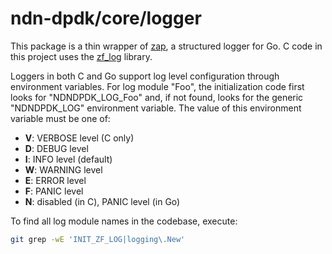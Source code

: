 # ndn-dpdk/core/logger

This package is a thin wrapper of [zap](https://pkg.go.dev/go.uber.org/zap), a structured logger for Go.
C code in this project uses the [zf\_log](https://github.com/wonder-mice/zf_log) library.

Loggers in both C and Go support log level configuration through environment variables.
For log module "Foo", the initialization code first looks for "NDNDPDK_LOG\_Foo" and, if not found, looks for the generic "NDNDPDK_LOG" environment variable.
The value of this environment variable must be one of:

* **V**: VERBOSE level (C only)
* **D**: DEBUG level
* **I**: INFO level (default)
* **W**: WARNING level
* **E**: ERROR level
* **F**: PANIC level
* **N**: disabled (in C), PANIC level (in Go)

To find all log module names in the codebase, execute:

```bash
git grep -wE 'INIT_ZF_LOG|logging\.New'
```
